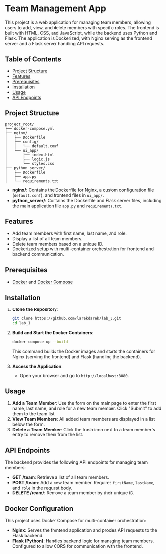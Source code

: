 # Team Management App

This project is a web application for managing team members, allowing users to add, view, and delete members with specific roles. The frontend is built with HTML, CSS, and JavaScript, while the backend uses Python and Flask. The application is Dockerized, with Nginx serving as the frontend server and a Flask server handling API requests.

## Table of Contents
- [Project Structure](#project-structure)
- [Features](#features)
- [Prerequisites](#prerequisites)
- [Installation](#installation)
- [Usage](#usage)
- [API Endpoints](#api-endpoints)

## Project Structure

```
project_root/
├── docker-compose.yml
├── nginx/
│   ├── Dockerfile
│   ├── config/
│   │   └── default.conf
│   └── ui_app/
│       ├── index.html
│       ├── logic.js
│       └── styles.css
├── python_server/
│   ├── Dockerfile
│   ├── app.py
│   └── requirements.txt
```

- **nginx/**: Contains the Dockerfile for Nginx, a custom configuration file (`default.conf`), and frontend files in `ui_app/`.
- **python_server/**: Contains the Dockerfile and Flask server files, including the main application file `app.py` and `requirements.txt`.

## Features

- Add team members with first name, last name, and role.
- Display a list of all team members.
- Delete team members based on a unique ID.
- Dockerized setup with multi-container orchestration for frontend and backend communication.

## Prerequisites

- [Docker](https://www.docker.com/get-started) and [Docker Compose](https://docs.docker.com/compose/install/)

## Installation

1. **Clone the Repository**:
   ```bash
   git clone https://github.com/larekdarek/lab_1.git
   cd lab_1
   ```

2. **Build and Start the Docker Containers**:
   ```bash
   docker-compose up --build
   ```

   This command builds the Docker images and starts the containers for Nginx (serving the frontend) and Flask (handling the backend).

3. **Access the Application**:
   - Open your browser and go to `http://localhost:8080`.

## Usage

1. **Add a Team Member**: Use the form on the main page to enter the first name, last name, and role for a new team member. Click "Submit" to add them to the team list.
2. **View Team Members**: All added team members are displayed in a list below the form.
3. **Delete a Team Member**: Click the trash icon next to a team member's entry to remove them from the list.

## API Endpoints

The backend provides the following API endpoints for managing team members:

- **GET /team**: Retrieve a list of all team members.
- **POST /team**: Add a new team member. Requires `firstName`, `lastName`, and `role` in the request body.
- **DELETE /team/<id>**: Remove a team member by their unique ID.

## Docker Configuration

This project uses Docker Compose for multi-container orchestration:

- **Nginx**: Serves the frontend application and proxies API requests to the Flask backend.
- **Flask (Python)**: Handles backend logic for managing team members. Configured to allow CORS for communication with the frontend.

